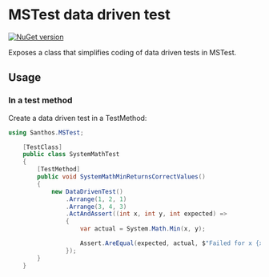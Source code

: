 # MSTest data driven test

[![NuGet version](https://badge.fury.io/nu/MSTestDataDrivenTest.svg)](https://badge.fury.io/nu/MSTestDataDrivenTest)

Exposes a class that simplifies coding of data driven tests in MSTest.

## Usage

### In a test method

Create a data driven test in a TestMethod:

```csharp
using Santhos.MSTest;

    [TestClass]
    public class SystemMathTest
    {
        [TestMethod]
        public void SystemMathMinReturnsCorrectValues()
        {
            new DataDrivenTest()
                .Arrange(1, 2, 1)
                .Arrange(3, 4, 3)
                .ActAndAssert((int x, int y, int expected) =>
                {
                    var actual = System.Math.Min(x, y);

                    Assert.AreEqual(expected, actual, $"Failed for x {x}, y {y} and expected {expected}");
                });
        }
    }
```
